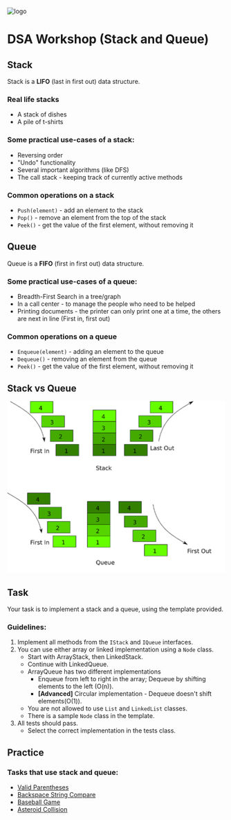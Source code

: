 <img src="https://webassets.telerikacademy.com/images/default-source/logos/telerik-academy.svg" alt="logo" width="300px" style="margin-top: 20px;"/>

# DSA Workshop (Stack and Queue)

## Stack

Stack is a **LIFO** (last in first out) data structure.

### Real life stacks

- A stack of dishes
- A pile of t-shirts

### Some practical use-cases of a stack:

- Reversing order
- "Undo" functionality
- Several important algorithms (like DFS)
- The call stack - keeping track of currently active methods

### Common operations on a stack

- `Push(element)` - add an element to the stack
- `Pop()` - remove an element from the top of the stack
- `Peek()` - get the value of the first element, without removing it

## Queue

Queue is a **FIFO** (first in first out) data structure.

### Some practical use-cases of a queue:

- Breadth-First Search in a tree/graph
- In a call center - to manage the people who need to be helped
- Printing documents - the printer can only print one at a time, the others are next in line (First in, first out)

### Common operations on a queue

- `Enqueue(element)` - adding an element to the queue
- `Dequeue()`  - removing an element from the queue
- `Peek()` - get the value of the first element, without removing it

## Stack vs Queue

![picture](Images/StackVsQueue.png)

## Task

Your task is to implement a stack and a queue, using the template provided.

### Guidelines:

1. Implement all methods from the `IStack` and `IQueue` interfaces.
1. You can use either array or linked implementation using a `Node` class.
   - Start with ArrayStack, then LinkedStack.
   - Continue with LinkedQueue.
   - ArrayQueue has two different implementations
      - Enqueue from left to right in the array; Dequeue by shifting elements to the left (O(n)).
      - **[Advanced]** Circular implementation - Dequeue doesn't shift elements(O(1)).
   - You are not allowed to use `List` and `LinkedList` classes.
   - There is a sample `Node` class in the template.
1. All tests should pass.
   - Select the correct implementation in the tests class.

## Practice

### Tasks that use stack and queue:

 - [Valid Parentheses](https://leetcode.com/problems/valid-parentheses/)
 - [Backspace String Compare](https://leetcode.com/problems/backspace-string-compare/)
 - [Baseball Game](https://leetcode.com/problems/baseball-game/)
 - [Asteroid Collision](https://leetcode.com/problems/asteroid-collision/)
